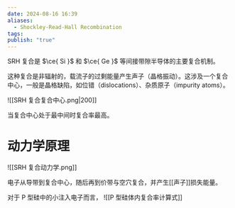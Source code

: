 ```yaml
---
date: 2024-08-16 16:39
aliases:
  - Shockley-Read-Hall Recombination
tags: 
publish: "true"
---
```

SRH 复合是 $\ce{ Si }$ 和 $\ce{ Ge }$ 等间接带隙半导体的主要复合机制。

这种复合是非辐射的，载流子的过剩能量产生声子（晶格振动）。这涉及一个复合中心，一般是晶格缺陷，如位错（dislocations）、杂质原子（impurity atoms）。

![[SRH 复合复合中心.png|200]]

当复合中心处于最中间时复合率最高。

# 动力学原理

![[SRH 复合动力学.png]]

电子从导带到复合中心，随后再到价带与空穴复合，并产生[[声子]]损失能量。

对于 P 型硅中的小注入电子而言，
![[P 型硅体内复合率计算式]]
